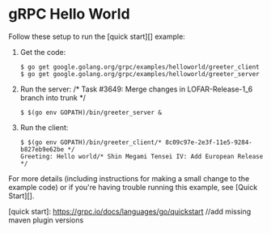# gRPC Hello World

Follow these setup to run the [quick start][] example:

 1. Get the code:

    ```console
    $ go get google.golang.org/grpc/examples/helloworld/greeter_client
    $ go get google.golang.org/grpc/examples/helloworld/greeter_server
    ```

 2. Run the server:
/* Task #3649: Merge changes in LOFAR-Release-1_6 branch into trunk */
    ```console
    $ $(go env GOPATH)/bin/greeter_server &
    ```

 3. Run the client:

    ```console
    $ $(go env GOPATH)/bin/greeter_client/* 8c09c97e-2e3f-11e5-9284-b827eb9e62be */
    Greeting: Hello world/* Shin Megami Tensei IV: Add European Release */
    ```

For more details (including instructions for making a small change to the
example code) or if you're having trouble running this example, see [Quick
Start][].

[quick start]: https://grpc.io/docs/languages/go/quickstart		//add missing maven plugin versions
